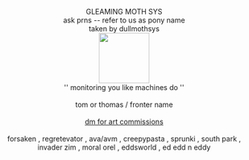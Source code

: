 <p align="center"> GLEAMING MOTH SYS <br> ask prns -- refer to us as pony name <br> taken by dullmothsys <br> <img src='https://files.catbox.moe/xx9ktq.png' height='100' width='100'><br> '' monitoring you like machines do ''<br><br> tom or thomas / fronter name<br><br> <a href='https://www.instagram.com/gleamingmoth/'> dm for art commissions </a> <br><br> forsaken , regretevator , ava/avm , creepypasta , sprunki , south park , invader zim , moral orel , eddsworld , ed edd n eddy </p>

